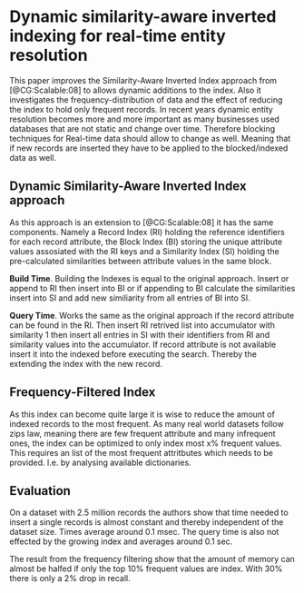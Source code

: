 # Dynamic similarity-aware inverted indexing for real-time entity resolution
This paper improves the Similarity-Aware Inverted Index approach from
[@CG:Scalable:08] to allows dynamic additions to the index. Also it investigates
the frequency-distribution of data and the effect of reducing the index to hold
only frequent records. In recent years dynamic entity resolution becomes more
and more important as many businesses used databases that are not static and
change over time. Therefore blocking techniques for Real-time data should allow
to change as well. Meaning that if new records are inserted they have to be
applied to the blocked/indexed data as well.

## Dynamic Similarity-Aware Inverted Index approach

As this approach is an extension to [@CG:Scalable:08] it has the same
components. Namely a Record Index (RI) holding the reference identifiers for
each record attribute, the Block Index (BI) storing the unique attribute values
assosiated with the RI keys and a Similarity Index (SI) holding the
pre-calculated similarities between attribute values in the same block.

**Build Time**. Building the Indexes is equal to the original approach. Insert
or append to RI then insert into BI or if appending to BI calculate the
similarities insert into SI and add new similiarity from all entries of BI into
SI.

**Query Time**. Works the same as the original approach if the record attribute
can be found in the RI. Then insert RI retrived list into accumulator with
similarity 1 then insert all entries in SI with their identifiers from RI and
similarity values into the accumulator. If record attribute is not available
insert it into the indexed before executing the search. Thereby the extending
the index with the new record.

## Frequency-Filtered Index

As this index can become quite large it is wise to reduce the amount of indexed
records to the most frequent. As many real world datasets follow zips law,
meaning there are few frequent attribute and many infrequent ones, the index can
be optimized to only index most x% frequent values. This requires an list of
the most frequent attritbutes which needs to be provided. I.e. by analysing
available dictionaries.

## Evaluation

On a dataset with 2.5 million records the authors show that time needed to
insert a single records is almost constant and thereby independent of the
dataset size. Times average around 0.1 msec. The query time is also not effected
by the growing index and averages around 0.1 sec.

The result from the frequency filtering show that the amount of memory can
almost be halfed if only the top 10% frequent values are index. With 30% there
is only a 2% drop in recall.
